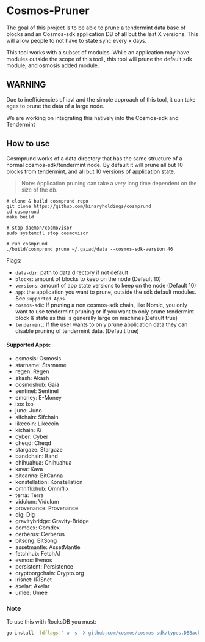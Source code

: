 # Cosmos-Pruner

The goal of this project is to be able to prune a tendermint data base of blocks and an Cosmos-sdk application DB of all but the last X versions. This will allow people to not have to state sync every x days. 

This tool works with a subset of modules. While an application may have modules outside the scope of this tool , this tool will prune the default sdk module, and osmosis added module. 

## WARNING

Due to inefficiencies of iavl and the simple approach of this tool, it can take ages to prune the data of a large node.  

We are working on integrating this natively into the Cosmos-sdk and Tendermint

## How to use

Cosmprund works of a data directory that has the same structure of a normal cosmos-sdk/tendermint node. By default it will prune all but 10 blocks from tendermint, and all but 10 versions of application state. 

> Note: Application pruning can take a very long time dependent on the size of the db. 


```
# clone & build cosmprund repo
git clone https://github.com/binaryholdings/cosmprund
cd cosmprund
make build

# stop daemon/cosmovisor
sudo systemctl stop cosmovisor

# run cosmprund 
./build/cosmprund prune ~/.gaiad/data --cosmos-sdk-version 46
```

Flags: 

- `data-dir`: path to data directory if not default
- `blocks`: amount of blocks to keep on the node (Default 10)
- `versions`: amount of app state versions to keep on the node (Default 10)
- `app`: the application you want to prune, outside the sdk default modules. See `Supported Apps`
- `cosmos-sdk`: If pruning a non cosmos-sdk chain, like Nomic, you only want to use tendermint pruning or if you want to only prune tendermint block & state as this is generally large on machines(Default true)
- `tendermint`: If the user wants to only prune application data they can disable pruning of tendermint data. (Default true)


#### Supported Apps:
- osmosis: Osmosis
- starname: Starname
- regen: Regen
- akash: Akash
- cosmoshub: Gaia
- sentinel: Sentinel
- emoney: E-Money
- ixo: Ixo
- juno: Juno
- sifchain: Sifchain
- likecoin: Likecoin
- kichain: Ki
- cyber: Cyber
- cheqd: Cheqd
- stargaze: Stargaze
- bandchain: Band
- chihuahua: Chihuahua
- kava: Kava
- bitcanna: BitCanna
- konstellation: Konstellation
- omniflixhub: Omniflix
- terra: Terra
- vidulum: Vidulum
- provenance: Provenance
- dig: Dig
- gravitybridge: Gravity-Bridge
- comdex: Comdex
- cerberus: Cerberus
- bitsong: BitSong
- assetmantle: AssetMantle
- fetchhub: FetchAI
- evmos: Evmos
- persistent: Persistence
- cryptoorgchain: Crypto.org
- irisnet: IRISnet
- axelar: Axelar
- umee: Umee


### Note
To use this with RocksDB you must:

```bash
go install -ldflags '-w -s -X github.com/cosmos/cosmos-sdk/types.DBBackend=rocksdb' -tags rocksdb ./...
```
